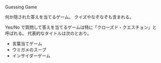 Guessing Game

何か隠された答えを当てるゲーム。
クイズやなぞなぞも含まれる。

Yes/No で質問して答えを当てるゲームは特に「クローズド・クエスチョン」と呼ばれる。
代表的なタイトルは次のとおり。

- 言葉当てゲーム
- ウミガメのスープ
- インサイダーゲーム
